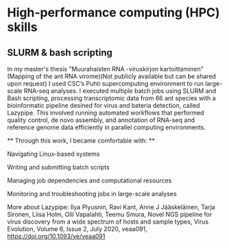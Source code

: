 # High-performance computing (HPC) skills

## SLURM & bash scripting

In my master's thesis "Muurahaisten RNA -viruskirjon kartoittaminen"(Mapping of the ant RNA virome)(Not publicly available but can be shared upon request) 
I used CSC’s Puhti supercomputing environment to run large-scale RNA-seq analyses.
I executed multiple batch jobs using SLURM and Bash scripting, processing transcriptomic data from 66 ant species with a bioinformatic pipeline desined for virus and bateria detection, called Lazypipe.
This involved running automated workflows that performed quality control, de novo assembly, and annotation of RNA-seq and reference genome data efficiently in parallel computing environments.

** Through this work, I became comfortable with: **





Navigating Linux-based systems

Writing and submitting batch scripts

Managing job dependencies and computational resources

Monitoring and troubleshooting jobs in large-scale analyses


More about Lazypipe:
Ilya Plyusnin, Ravi Kant, Anne J Jääskeläinen, Tarja Sironen, Liisa Holm, Olli Vapalahti, Teemu Smura, Novel NGS pipeline for virus discovery from a wide spectrum of hosts and sample types, Virus Evolution, Volume 6, Issue 2, July 2020, veaa091, https://doi.org/10.1093/ve/veaa091
